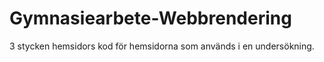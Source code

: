 ﻿# Gymnasiearbete-Webbrendering
3 stycken hemsidors kod för hemsidorna som används i en undersökning.
